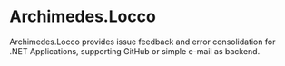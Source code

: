 # Archimedes.Locco
Archimedes.Locco provides issue feedback and error consolidation for .NET Applications, supporting GitHub or simple e-mail as backend.
